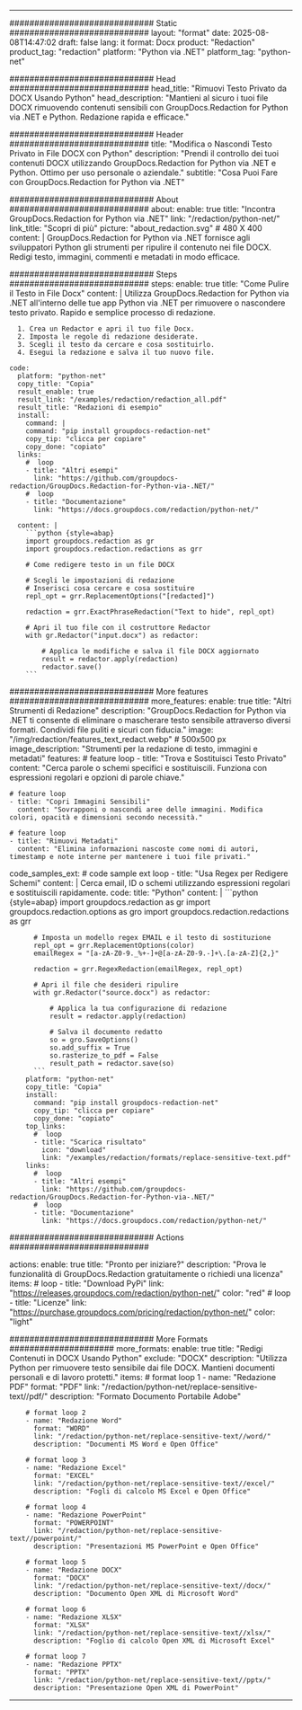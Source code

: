 
---
############################# Static ############################
layout: "format"
date:  2025-08-08T14:47:02
draft: false
lang: it
format: Docx
product: "Redaction"
product_tag: "redaction"
platform: "Python via .NET"
platform_tag: "python-net"

############################# Head ############################
head_title: "Rimuovi Testo Privato da DOCX Usando Python"
head_description: "Mantieni al sicuro i tuoi file DOCX rimuovendo contenuti sensibili con GroupDocs.Redaction for Python via .NET e Python. Redazione rapida e efficace."

############################# Header ############################
title: "Modifica o Nascondi Testo Privato in File DOCX con Python" 
description: "Prendi il controllo dei tuoi contenuti DOCX utilizzando GroupDocs.Redaction for Python via .NET e Python. Ottimo per uso personale o aziendale."
subtitle: "Cosa Puoi Fare con GroupDocs.Redaction for Python via .NET" 

############################# About ############################
about:
    enable: true
    title: "Incontra GroupDocs.Redaction for Python via .NET"
    link: "/redaction/python-net/"
    link_title: "Scopri di più"
    picture: "about_redaction.svg" # 480 X 400
    content: |
       GroupDocs.Redaction for Python via .NET fornisce agli sviluppatori Python gli strumenti per ripulire il contenuto nei file DOCX. Redigi testo, immagini, commenti e metadati in modo efficace.

############################# Steps ############################
steps:
    enable: true
    title: "Come Pulire il Testo in File Docx"
    content: |
      Utilizza GroupDocs.Redaction for Python via .NET all'interno delle tue app Python via .NET per rimuovere o nascondere testo privato. Rapido e semplice processo di redazione.
      
      1. Crea un Redactor e apri il tuo file Docx.
      2. Imposta le regole di redazione desiderate.
      3. Scegli il testo da cercare e cosa sostituirlo.
      4. Esegui la redazione e salva il tuo nuovo file.
   
    code:
      platform: "python-net"
      copy_title: "Copia"
      result_enable: true
      result_link: "/examples/redaction/redaction_all.pdf"
      result_title: "Redazioni di esempio"
      install:
        command: |
        command: "pip install groupdocs-redaction-net"
        copy_tip: "clicca per copiare"
        copy_done: "copiato"
      links:
        #  loop
        - title: "Altri esempi"
          link: "https://github.com/groupdocs-redaction/GroupDocs.Redaction-for-Python-via-.NET/"
        #  loop
        - title: "Documentazione"
          link: "https://docs.groupdocs.com/redaction/python-net/"
          
      content: |
        ```python {style=abap}
        import groupdocs.redaction as gr
        import groupdocs.redaction.redactions as grr

        # Come redigere testo in un file DOCX

        # Scegli le impostazioni di redazione
        # Inserisci cosa cercare e cosa sostituire
        repl_opt = grr.ReplacementOptions("[redacted]")
                
        redaction = grr.ExactPhraseRedaction("Text to hide", repl_opt)

        # Apri il tuo file con il costruttore Redactor
        with gr.Redactor("input.docx") as redactor:

            # Applica le modifiche e salva il file DOCX aggiornato
            result = redactor.apply(redaction)
            redactor.save()
        ```            


############################# More features ############################
more_features:
  enable: true
  title: "Altri Strumenti di Redazione"
  description: "GroupDocs.Redaction for Python via .NET ti consente di eliminare o mascherare testo sensibile attraverso diversi formati. Condividi file puliti e sicuri con fiducia."
  image: "/img/redaction/features_text_redact.webp" # 500x500 px
  image_description: "Strumenti per la redazione di testo, immagini e metadati"
  features:
    # feature loop
    - title: "Trova e Sostituisci Testo Privato"
      content: "Cerca parole o schemi specifici e sostituiscili. Funziona con espressioni regolari e opzioni di parole chiave."

    # feature loop
    - title: "Copri Immagini Sensibili"
      content: "Sovrapponi o nascondi aree delle immagini. Modifica colori, opacità e dimensioni secondo necessità."

    # feature loop
    - title: "Rimuovi Metadati"
      content: "Elimina informazioni nascoste come nomi di autori, timestamp e note interne per mantenere i tuoi file privati."
      
  code_samples_ext:
    # code sample ext loop
    - title: "Usa Regex per Redigere Schemi"
      content: |
        Cerca email, ID o schemi utilizzando espressioni regolari e sostituiscili rapidamente.
      code:
        title: "Python"
        content: |
          ```python {style=abap}
          import groupdocs.redaction as gr
          import groupdocs.redaction.options as gro
          import groupdocs.redaction.redactions as grr

          # Imposta un modello regex EMAIL e il testo di sostituzione
          repl_opt = grr.ReplacementOptions(color)
          emailRegex = "[a-zA-Z0-9._%+-]+@[a-zA-Z0-9.-]+\.[a-zA-Z]{2,}"

          redaction = grr.RegexRedaction(emailRegex, repl_opt)

          # Apri il file che desideri ripulire
          with gr.Redactor("source.docx") as redactor:

              # Applica la tua configurazione di redazione
              result = redactor.apply(redaction)

              # Salva il documento redatto
              so = gro.SaveOptions()
              so.add_suffix = True
              so.rasterize_to_pdf = False
              result_path = redactor.save(so)
          ```
        platform: "python-net"
        copy_title: "Copia"
        install:
          command: "pip install groupdocs-redaction-net"
          copy_tip: "clicca per copiare"
          copy_done: "copiato"
        top_links:
          #  loop
          - title: "Scarica risultato"
            icon: "download"
            link: "/examples/redaction/formats/replace-sensitive-text.pdf"
        links:
          #  loop
          - title: "Altri esempi"
            link: "https://github.com/groupdocs-redaction/GroupDocs.Redaction-for-Python-via-.NET/"
          #  loop
          - title: "Documentazione"
            link: "https://docs.groupdocs.com/redaction/python-net/"


############################# Actions ############################

actions:
  enable: true
  title: "Pronto per iniziare?"
  description: "Prova le funzionalità di GroupDocs.Redaction gratuitamente o richiedi una licenza"
  items:
    #  loop
    - title: "Download PyPi"
      link: "https://releases.groupdocs.com/redaction/python-net/"
      color: "red"
        #  loop
    - title: "Licenze"
      link: "https://purchase.groupdocs.com/pricing/redaction/python-net/"
      color: "light"


############################# More Formats #####################
more_formats:
    enable: true
    title: "Redigi Contenuti in DOCX Usando Python"
    exclude: "DOCX"
    description: "Utilizza Python per rimuovere testo sensibile dai file DOCX. Mantieni documenti personali e di lavoro protetti."
    items: 
        # format loop 1
        - name: "Redazione PDF"
          format: "PDF"
          link: "/redaction/python-net/replace-sensitive-text//pdf/"
          description: "Formato Documento Portabile Adobe"

        # format loop 2
        - name: "Redazione Word"
          format: "WORD"
          link: "/redaction/python-net/replace-sensitive-text//word/"
          description: "Documenti MS Word e Open Office"
          
        # format loop 3
        - name: "Redazione Excel"
          format: "EXCEL"
          link: "/redaction/python-net/replace-sensitive-text//excel/"
          description: "Fogli di calcolo MS Excel e Open Office"

        # format loop 4
        - name: "Redazione PowerPoint"
          format: "POWERPOINT"
          link: "/redaction/python-net/replace-sensitive-text//powerpoint/"
          description: "Presentazioni MS PowerPoint e Open Office"

        # format loop 5
        - name: "Redazione DOCX"
          format: "DOCX"
          link: "/redaction/python-net/replace-sensitive-text//docx/"
          description: "Documento Open XML di Microsoft Word"
          
        # format loop 6
        - name: "Redazione XLSX"
          format: "XLSX"
          link: "/redaction/python-net/replace-sensitive-text//xlsx/"
          description: "Foglio di calcolo Open XML di Microsoft Excel"
          
        # format loop 7
        - name: "Redazione PPTX"
          format: "PPTX"
          link: "/redaction/python-net/replace-sensitive-text//pptx/"
          description: "Presentazione Open XML di PowerPoint"


---